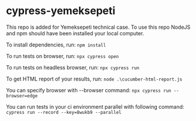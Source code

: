 # cypress-yemeksepeti
This repo is added for Yemeksepeti technical case. To use this repo NodeJS and npm should have been installed your local computer.

To install dependencies, run:
`npm install`

To run tests on browser, run:
`npx cypress open`

To run tests on headless browser, run:
`npx cypress run`

To get HTML report of your results, run:
`node .\cucumber-html-report.js`

You can specify browser with --browser command:
`npx cypress run --browser=edge`

You can run tests in your ci environment parallel with following command:
`cypress run --record --key=8wukb9 --parallel`

